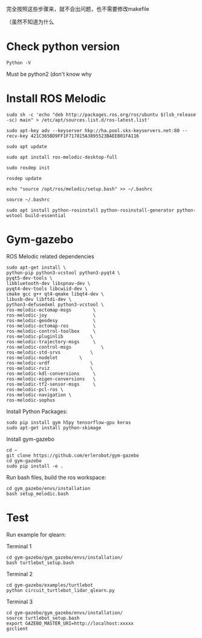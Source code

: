 完全按照这些步骤来，就不会出问题，也不需要修改makefile

（虽然不知道为什么

# Check python version
```
Python -V
```
Must be python2 (don't know why

# Install ROS Melodic
```
sudo sh -c 'echo "deb http://packages.ros.org/ros/ubuntu $(lsb_release -sc) main" > /etc/apt/sources.list.d/ros-latest.list'
	
sudo apt-key adv --keyserver hkp://ha.pool.sks-keyservers.net:80 --recv-key 421C365BD9FF1F717815A3895523BAEEB01FA116
	
sudo apt update
	
sudo apt install ros-melodic-desktop-full
	
sudo rosdep init
```

    rosdep update
	
	echo "source /opt/ros/melodic/setup.bash" >> ~/.bashrc

    source ~/.bashrc
	
	sudo apt install python-rosinstall python-rosinstall-generator python-wstool build-essential
	
# Gym-gazebo
ROS Melodic related dependencies
```
sudo apt-get install \
python-pip python3-vcstool python3-pyqt4 \
pyqt5-dev-tools \
libbluetooth-dev libspnav-dev \
pyqt4-dev-tools libcwiid-dev \
cmake gcc g++ qt4-qmake libqt4-dev \
libusb-dev libftdi-dev \
python3-defusedxml python3-vcstool \
ros-melodic-octomap-msgs        \
ros-melodic-joy                 \
ros-melodic-geodesy             \
ros-melodic-octomap-ros         \
ros-melodic-control-toolbox     \
ros-melodic-pluginlib	       \
ros-melodic-trajectory-msgs     \
ros-melodic-control-msgs	       \
ros-melodic-std-srvs 	       \
ros-melodic-nodelet	       \
ros-melodic-urdf		       \
ros-melodic-rviz		       \
ros-melodic-kdl-conversions     \
ros-melodic-eigen-conversions   \
ros-melodic-tf2-sensor-msgs     \
ros-melodic-pcl-ros \
ros-melodic-navigation \
ros-melodic-sophus
```
	
Install Python Packages:
```
sudo pip install gym h5py tensorflow-gpu keras
sudo apt-get install python-skimage
```
	
Install gym-gazebo
```
cd ~
git clone https://github.com/erlerobot/gym-gazebo
cd gym-gazebo
sudo pip install -e .
```
	
Run bash files, build the ros workspace:
```
cd gym_gazebo/envs/installation
bash setup_melodic.bash
```
	
# Test
Run example for qlearn:

Terminal 1
```
cd gym-gazebo/gym_gazebo/envs/installation/
bash turtlebot_setup.bash
```
Terminal 2
```
cd gym-gazebo/examples/turtlebot
python circuit_turtlebot_lidar_qlearn.py
```
Terminal 3
```
cd gym-gazebo/gym_gazebo/envs/installation/
source turtlebot_setup.bash
export GAZEBO_MASTER_URI=http://localhost:xxxxx
gzclient
```
	

